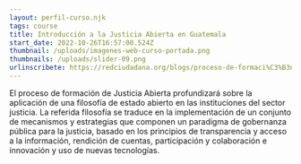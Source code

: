 ```yaml
---
layout: perfil-curso.njk
tags: course
title: Introducción a la Justicia Abierta en Guatemala
start_date: 2022-10-26T16:57:00.524Z
thumbnail: /uploads/imagenes-web-curso-portada.png
thumbnails: /uploads/slider-09.png
urlinscribete: https://redciudadana.org/blogs/proceso-de-formaci%C3%B3n-sobre-la-justicia-abierta/
---
```

El proceso de formación de Justicia Abierta profundizará sobre la aplicación de una filosofía de estado abierto en las instituciones del sector justicia. La referida filosofía se traduce en la implementación de un conjunto de mecanismos y estrategias que componen un paradigma de gobernanza pública para la justicia, basado en los principios de transparencia y acceso a la información, rendición de cuentas, participación y colaboración e innovación y uso de nuevas tecnologías.